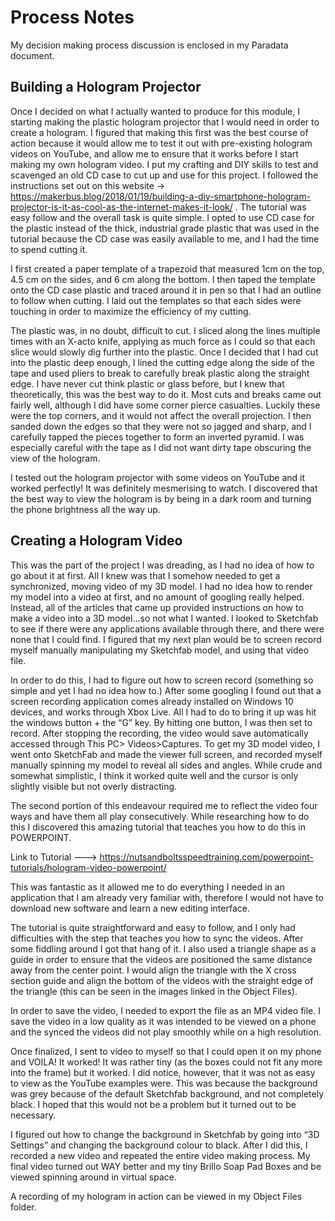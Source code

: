 # Process Notes

My decision making process discussion is enclosed in my Paradata document. 

## Building a Hologram Projector

Once I decided on what I actually wanted to produce for this module, I starting making the plastic hologram projector that I would need in order to create a hologram. I figured that making this first was the best course of action because it would allow me to test it out with pre-existing hologram videos on YouTube, and allow me to ensure that it works before I start making my own hologram video. 
I put my crafting and DIY skills to test and scavenged an old CD case to cut up and use for this project. I followed the instructions set out on this website -> https://makerbus.blog/2018/01/19/building-a-diy-smartphone-hologram-projector-is-it-as-cool-as-the-internet-makes-it-look/ . The tutorial was easy follow and the overall task is quite simple. I opted to use CD case for the plastic instead of the thick, industrial grade plastic that was used in the tutorial because the CD case was easily available to me, and I had the time to spend cutting it. 

I first created a paper template of a trapezoid that measured 1cm on the top, 4.5 cm on the sides, and 6 cm along the bottom. I then taped the template onto the CD case plastic and traced around it in pen so that I had an outline to follow when cutting. I laid out the templates so that each sides were touching in order to maximize the efficiency of my cutting. 

The plastic was, in no doubt, difficult to cut. I sliced along the lines multiple times with an X-acto knife, applying as much force as I could so that each slice would slowly dig further into the plastic. Once I decided that I had cut into the plastic deep enough, I lined the cutting edge along the side of the tape and used pliers to break to carefully break plastic along the straight edge. I have never cut think plastic or glass before, but I knew that theoretically, this was the best way to do it.  Most cuts and breaks came out fairly well, although I did have some corner pierce casualties. Luckily these were the top corners, and it would not affect the overall projection. I then sanded down the edges so that they were not so jagged and sharp, and I carefully tapped the pieces together to form an inverted pyramid. I was especially careful with the tape as I did not want dirty tape obscuring the view of the hologram. 

I tested out the hologram projector with some videos on YouTube and it worked perfectly! It was definitely mesmerising to watch. I discovered that the best way to view the hologram is by being in a dark room and turning the phone brightness all the way up. 


## Creating a Hologram Video

This was the part of the project I was dreading, as I had no idea of how to go about it at first. All I knew was that I somehow needed to get a synchronized, moving video of my 3D model. I had no idea how to render my model into a video at first, and no amount of googling really helped. Instead, all of the articles that came up provided instructions on how to make a video into a 3D model…so not what I wanted. I looked to Sketchfab to see if there were any applications available through there, and there were none that I could find. I figured that my next plan would be to screen record myself manually manipulating my Sketchfab model, and using that video file. 

In order to do this, I had to figure out how to screen record (something so simple and yet I had no idea how to.) After some googling I found out that a screen recording application comes already installed on Windows 10 devices, and works through Xbox Live. All I had to do to bring it up was hit the windows button + the “G” key. By hitting one button, I was then set to record. After stopping the recording, the video would save automatically accessed through This PC> Videos>Captures.  To get my 3D model video, I went onto SketchFab and made the viewer full screen, and recorded myself manually spinning my model to reveal all sides and angles. While crude and somewhat simplistic, I think it worked quite well and the cursor is only slightly visible but not overly distracting.

The second portion of this endeavour required me to reflect the video four ways and have them all play consecutively. While researching how to do this I discovered this amazing tutorial that teaches you how to do this in POWERPOINT.

Link to Tutorial ---> https://nutsandboltsspeedtraining.com/powerpoint-tutorials/hologram-video-powerpoint/ 

This was fantastic as it allowed me to do everything I needed in an application that I am already very familiar with, therefore I would not have to download new software and learn a new editing interface. 

The tutorial is quite straightforward and easy to follow, and I only had difficulties with the step that teaches you how to sync the videos. After some fiddling around I got that hang of it. I also used a triangle shape as a guide in order to ensure that the videos are positioned the same distance away from the center point. I would align the triangle with the X cross section guide and align the bottom of the videos with the straight edge of the triangle (this can be seen in the images linked in the Object Files). 

In order to save the video, I needed to export the file as an MP4 video file. I save the video in a low quality as it was intended to be viewed on a phone and the synced the videos did not play smoothly while on a high resolution. 

Once finalized, I sent to video to myself so that I could open it on my phone and VOILA! It worked! It was rather tiny (as the boxes could not fit any more into the frame) but it worked. I did notice, however, that it was not as easy to view as the YouTube examples were. This was because the background was grey because of the default Sketchfab background, and not completely black. I hoped that this would not be a problem but it turned out to be necessary. 

I figured out how to change the background in Sketchfab by going into “3D Settings” and changing the background colour to black. After I did this, I recorded a new video and repeated the entire video making process. My final video turned out WAY better and my tiny Brillo Soap Pad Boxes and be viewed spinning around in virtual space.

A recording of my hologram in action can be viewed in my Object Files folder. 
